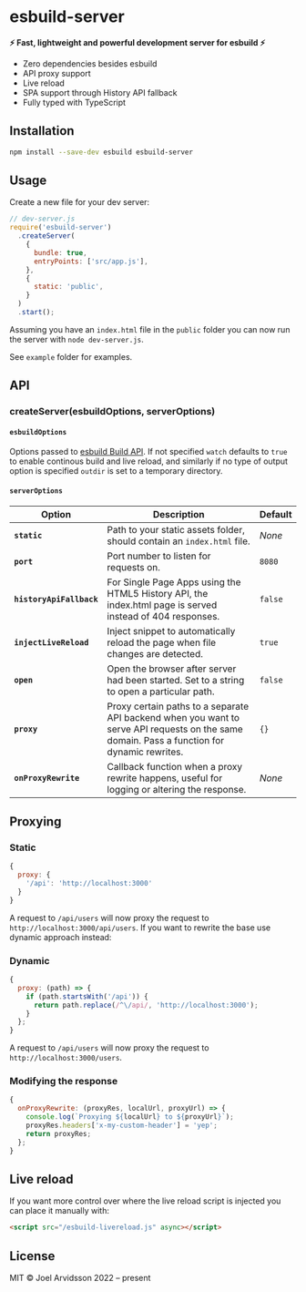 # esbuild-server

**⚡️ Fast, lightweight and powerful development server for esbuild ⚡️**

- Zero dependencies besides esbuild
- API proxy support
- Live reload
- SPA support through History API fallback
- Fully typed with TypeScript

## Installation

```bash
npm install --save-dev esbuild esbuild-server
```

## Usage

Create a new file for your dev server:

```js
// dev-server.js
require('esbuild-server')
  .createServer(
    {
      bundle: true,
      entryPoints: ['src/app.js'],
    },
    {
      static: 'public',
    }
  )
  .start();
```

Assuming you have an `index.html` file in the `public` folder you can now run the server with `node dev-server.js`.

See `example` folder for examples.

## API

### createServer(esbuildOptions, serverOptions)

#### `esbuildOptions`

Options passed to [esbuild Build API](https://esbuild.github.io/api/#build-api). If not specified `watch` defaults to `true` to enable continous build and live reload, and similarly if no type of output option is specified `outdir` is set to a temporary directory.

#### `serverOptions`

| Option                   | Description                                                                                                                                 | Default |
| ------------------------ | ------------------------------------------------------------------------------------------------------------------------------------------- | ------- |
| **`static`**             | Path to your static assets folder, should contain an `index.html` file.                                                                     | _None_  |
| **`port`**               | Port number to listen for requests on.                                                                                                      | `8080`  |
| **`historyApiFallback`** | For Single Page Apps using the HTML5 History API, the index.html page is served instead of 404 responses.                                   | `false` |
| **`injectLiveReload`**   | Inject snippet to automatically reload the page when file changes are detected.                                                             | `true`  |
| **`open`**               | Open the browser after server had been started. Set to a string to open a particular path.                                                  | `false` |
| **`proxy`**              | Proxy certain paths to a separate API backend when you want to serve API requests on the same domain. Pass a function for dynamic rewrites. | `{}`    |
| **`onProxyRewrite`**     | Callback function when a proxy rewrite happens, useful for logging or altering the response.                                                | _None_  |

## Proxying

### Static

```js
{
  proxy: {
    '/api': 'http://localhost:3000'
  }
}
```

A request to `/api/users` will now proxy the request to `http://localhost:3000/api/users`. If you want to rewrite the base use dynamic approach instead:

### Dynamic

```js
{
  proxy: (path) => {
    if (path.startsWith('/api')) {
      return path.replace(/^\/api/, 'http://localhost:3000');
    }
  };
}
```

A request to `/api/users` will now proxy the request to `http://localhost:3000/users`.

### Modifying the response

```js
{
  onProxyRewrite: (proxyRes, localUrl, proxyUrl) => {
    console.log(`Proxying ${localUrl} to ${proxyUrl}`);
    proxyRes.headers['x-my-custom-header'] = 'yep';
    return proxyRes;
  };
}
```

## Live reload

If you want more control over where the live reload script is injected you can place it manually with:

```html
<script src="/esbuild-livereload.js" async></script>
```

## License

MIT © Joel Arvidsson 2022 – present
